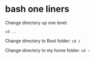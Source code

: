 # bash one liners

Change directory up one level: 

`cd ..`

Change directory to Root folder:
`cd /`

Change directory to my home folder: 
`cd ~`

